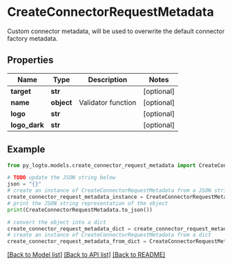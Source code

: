 # CreateConnectorRequestMetadata

Custom connector metadata, will be used to overwrite the default connector factory metadata.

## Properties

Name | Type | Description | Notes
------------ | ------------- | ------------- | -------------
**target** | **str** |  | [optional] 
**name** | **object** | Validator function | [optional] 
**logo** | **str** |  | [optional] 
**logo_dark** | **str** |  | [optional] 

## Example

```python
from py_logto.models.create_connector_request_metadata import CreateConnectorRequestMetadata

# TODO update the JSON string below
json = "{}"
# create an instance of CreateConnectorRequestMetadata from a JSON string
create_connector_request_metadata_instance = CreateConnectorRequestMetadata.from_json(json)
# print the JSON string representation of the object
print(CreateConnectorRequestMetadata.to_json())

# convert the object into a dict
create_connector_request_metadata_dict = create_connector_request_metadata_instance.to_dict()
# create an instance of CreateConnectorRequestMetadata from a dict
create_connector_request_metadata_from_dict = CreateConnectorRequestMetadata.from_dict(create_connector_request_metadata_dict)
```
[[Back to Model list]](../README.md#documentation-for-models) [[Back to API list]](../README.md#documentation-for-api-endpoints) [[Back to README]](../README.md)


